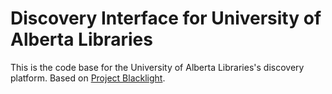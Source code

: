 Discovery Interface for University of Alberta Libraries
=======================================================

This is the code base for the University of Alberta Libraries's
discovery platform. Based on [Project
Blacklight](projectblacklight.org).
